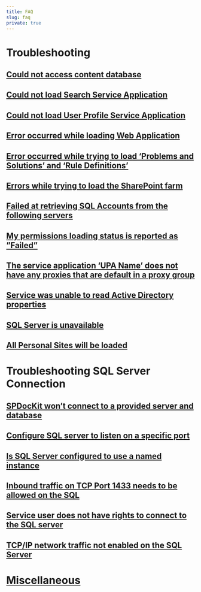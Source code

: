 ```yaml
---
title: FAQ
slug: faq
private: true
---
```


# Troubleshooting
## [Could not access content database](could-not-access-content-database-on-server.md)
## [Could not load Search Service Application](could-not-load-search-service-application.md)
## [Could not load User Profile Service Application](could-not-load-user-profile-service.md)
## [Error occurred while loading Web Application](error-occurred-while-loading-web-application.md)
## [Error occurred while trying to load ‘Problems and Solutions’ and ‘Rule Definitions’](error-while-loading-problems-solutions-rule-definitions.md)
## [Errors while trying to load the SharePoint farm](errors-while-loading-sharepoint-farm.md)
## [Failed at retrieving SQL Accounts from the following servers](failed-at-retrieving-sql-accounts-from-servers.md)
## [My permissions loading status is reported as ”Failed”](permissions-loading-status.md)
## [The service application ‘UPA Name’ does not have any proxies that are default in a proxy group](service-app-does-not-have-proxies.md)
## [Service was unable to read Active Directory properties](service-was-unable-to-read-active-directory-properties.md)
## [SQL Server is unavailable](sql-server-unavailable.md)
## [All Personal Sites will be loaded](warning-personal-sites-loaded.md)
# Troubleshooting SQL Server Connection
## [SPDocKit won’t connect to a provided server and database](configuration-wizard-wont-connect-to-server-and-database.md)
## [Configure SQL server to listen on a specific port](configure-sql-server-to-listen-on-a-specific-port.md)
##  [Is SQL Server configured to use a named instance](configure-sql-server-to-use-named-instance.md)
## [Inbound traffic on TCP Port 1433 needs to be allowed on the SQL](inbound-traffic-on-tcp-port-1433.md)
## [Service user does not have rights to connect to the SQL server](service-user-doesnt-have-rights-to-connect-to-sql-server.md)
## [TCP/IP network traffic not enabled on the SQL Server](tcp-ip-network-traffic-not-enabled-on-sql-server.md)
# [Miscellaneous](miscellaneous.md)